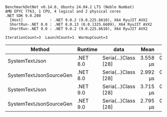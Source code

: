 ```

BenchmarkDotNet v0.14.0, Ubuntu 24.04.2 LTS (Noble Numbat)
AMD EPYC 7763, 1 CPU, 4 logical and 2 physical cores
.NET SDK 9.0.200
  [Host]            : .NET 9.0.2 (9.0.225.6610), X64 RyuJIT AVX2
  ShortRun-.NET 8.0 : .NET 8.0.13 (8.0.1325.6609), X64 RyuJIT AVX2
  ShortRun-.NET 9.0 : .NET 9.0.2 (9.0.225.6610), X64 RyuJIT AVX2

IterationCount=3  LaunchCount=1  WarmupCount=3  

```
| Method                  | Runtime  | data                 | Mean     | Error     | StdDev    | Min      | Max      | Gen0   | Allocated |
|------------------------ |--------- |--------------------- |---------:|----------:|----------:|---------:|---------:|-------:|----------:|
| SystemTextJson          | .NET 8.0 | Seria(...)Class [28] | 3.558 μs | 0.1719 μs | 0.0094 μs | 3.547 μs | 3.565 μs | 0.1259 |   2.07 KB |
| SystemTextJsonSourceGen | .NET 8.0 | Seria(...)Class [28] | 2.992 μs | 0.4877 μs | 0.0267 μs | 2.961 μs | 3.012 μs | 0.1335 |    2.2 KB |
| SystemTextJson          | .NET 9.0 | Seria(...)Class [28] | 3.715 μs | 0.4466 μs | 0.0245 μs | 3.700 μs | 3.743 μs | 0.1259 |   2.07 KB |
| SystemTextJsonSourceGen | .NET 9.0 | Seria(...)Class [28] | 2.795 μs | 0.2750 μs | 0.0151 μs | 2.781 μs | 2.811 μs | 0.1335 |    2.2 KB |

